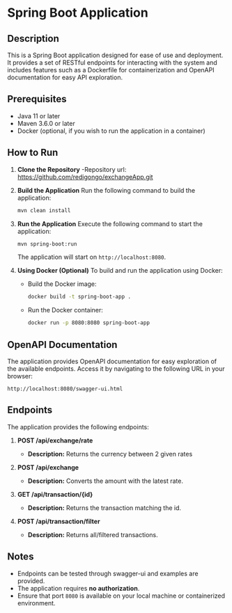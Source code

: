 # Spring Boot Application

## Description
This is a Spring Boot application designed for ease of use and deployment. It provides a set of RESTful endpoints for interacting with the system and includes features such as a Dockerfile for containerization and OpenAPI documentation for easy API exploration.

## Prerequisites
- Java 11 or later
- Maven 3.6.0 or later
- Docker (optional, if you wish to run the application in a container)

## How to Run
1. **Clone the Repository**
   -Repository url: https://github.com/redigongo/exchangeApp.git

2. **Build the Application**
   Run the following command to build the application:
   ```bash
   mvn clean install
   ```

3. **Run the Application**
   Execute the following command to start the application:
   ```bash
   mvn spring-boot:run
   ```
   The application will start on `http://localhost:8080`.

4. **Using Docker (Optional)**
   To build and run the application using Docker:
    - Build the Docker image:
      ```bash
      docker build -t spring-boot-app .
      ```
    - Run the Docker container:
      ```bash
      docker run -p 8080:8080 spring-boot-app
      ```

## OpenAPI Documentation
The application provides OpenAPI documentation for easy exploration of the available endpoints. Access it by navigating to the following URL in your browser:

```
http://localhost:8080/swagger-ui.html
```

## Endpoints
The application provides the following endpoints:

1. **POST /api/exchange/rate**
    - **Description:** Returns the currency between 2 given rates

2. **POST /api/exchange**
    - **Description:** Converts the amount with the latest rate.

3. **GET /api/transaction/{id}**
    - **Description:** Returns the transaction matching the id. 

4. **POST /api/transaction/filter**
    - **Description:** Returns all/filtered transactions.

## Notes
- Endpoints can be tested through swagger-ui and examples are provided.
- The application requires **no authorization**.
- Ensure that port `8080` is available on your local machine or containerized environment.


